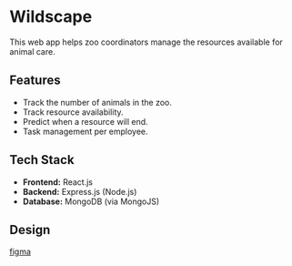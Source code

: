 # Wildscape

This web app helps zoo coordinators manage the resources available for animal care.

## Features

- Track the number of animals in the zoo.
- Track resource availability.
- Predict when a resource will end.
- Task management per employee.

## Tech Stack

- **Frontend:** React.js
- **Backend:** Express.js (Node.js)
- **Database:** MongoDB (via MongoJS)

## Design

[figma](https://www.figma.com/design/MoH7Whx7CwfrqGVBOZSOiu/wildscape?node-id=0-1&t=1RSdTjnFheBH3ztR-1)
